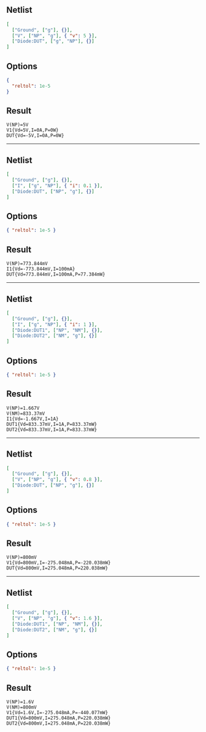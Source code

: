 ## Netlist

```json
[
  ["Ground", ["g"], {}],
  ["V", ["NP", "g"], { "v": 5 }],
  ["Diode:DUT", ["g", "NP"], {}]
]
```

## Options

```json
{
  "reltol": 1e-5
}
```

## Result

```text
V(NP)=5V
V1{Vd=5V,I=0A,P=0W}
DUT{Vd=-5V,I=0A,P=0W}
```

---

## Netlist

```json
[
  ["Ground", ["g"], {}],
  ["I", ["g", "NP"], { "i": 0.1 }],
  ["Diode:DUT", ["NP", "g"], {}]
]
```

## Options

```json
{ "reltol": 1e-5 }
```

## Result

```text
V(NP)=773.844mV
I1{Vd=-773.844mV,I=100mA}
DUT{Vd=773.844mV,I=100mA,P=77.384mW}
```

---

## Netlist

```json
[
  ["Ground", ["g"], {}],
  ["I", ["g", "NP"], { "i": 1 }],
  ["Diode:DUT1", ["NP", "NM"], {}],
  ["Diode:DUT2", ["NM", "g"], {}]
]
```

## Options

```json
{ "reltol": 1e-5 }
```

## Result

```text
V(NP)=1.667V
V(NM)=833.37mV
I1{Vd=-1.667V,I=1A}
DUT1{Vd=833.37mV,I=1A,P=833.37mW}
DUT2{Vd=833.37mV,I=1A,P=833.37mW}
```

---

## Netlist

```json
[
  ["Ground", ["g"], {}],
  ["V", ["NP", "g"], { "v": 0.8 }],
  ["Diode:DUT", ["NP", "g"], {}]
]
```

## Options

```json
{ "reltol": 1e-5 }
```

## Result

```text
V(NP)=800mV
V1{Vd=800mV,I=-275.048mA,P=-220.038mW}
DUT{Vd=800mV,I=275.048mA,P=220.038mW}
```

---

## Netlist

```json
[
  ["Ground", ["g"], {}],
  ["V", ["NP", "g"], { "v": 1.6 }],
  ["Diode:DUT1", ["NP", "NM"], {}],
  ["Diode:DUT2", ["NM", "g"], {}]
]
```

## Options

```json
{ "reltol": 1e-5 }
```

## Result

```text
V(NP)=1.6V
V(NM)=800mV
V1{Vd=1.6V,I=-275.048mA,P=-440.077mW}
DUT1{Vd=800mV,I=275.048mA,P=220.038mW}
DUT2{Vd=800mV,I=275.048mA,P=220.038mW}
```

